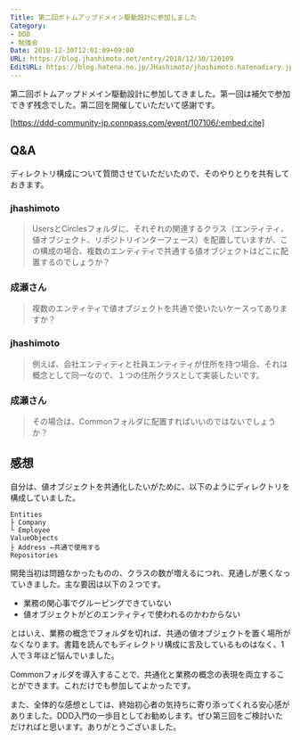 ```yaml
---
Title: 第二回ボトムアップドメイン駆動設計に参加しました
Category:
- DDD
- 勉強会
Date: 2018-12-30T12:01:09+09:00
URL: https://blog.jhashimoto.net/entry/2018/12/30/120109
EditURL: https://blog.hatena.ne.jp/JHashimoto/jhashimoto.hatenadiary.jp/atom/entry/10257846132691921564
---
```


第二回ボトムアップドメイン駆動設計に参加してきました。第一回は補欠で参加できず残念でした。第二回を開催していただいて感謝です。

[https://ddd-community-jp.connpass.com/event/107106/:embed:cite]

<!-- more -->

## Q&A

ディレクトリ構成について質問させていただいたので、そのやりとりを共有しておきます。

### jhashimoto

> UsersとCirclesフォルダに、それぞれの関連するクラス（エンティティ、値オブジェクト、リポジトリインターフェース）を配置していますが、この構成の場合、複数のエンティティで共通する値オブジェクトはどこに配置するのでしょうか？

### 成瀬さん

> 複数のエンティティで値オブジェクトを共通で使いたいケースってありますか？

### jhashimoto
> 例えば、会社エンティティと社員エンティティが住所を持つ場合、それは概念として同一なので、１つの住所クラスとして実装したいです。

### 成瀬さん

> その場合は、Commonフォルダに配置すればいいのではないでしょうか？

## 感想

自分は、値オブジェクトを共通化したいがために、以下のようにディレクトリを構成していました。

```
Entities
├ Company
└ Employee
ValueObjects
├ Address ←共通で使用する
Repositories
```

開発当初は問題なかったものの、クラスの数が増えるにつれ、見通しが悪くなっていきました。主な要因は以下の２つです。

* 業務の関心事でグルーピングできていない
* 値オブジェクトがどのエンティティで使われるのかわからない

とはいえ、業務の概念でフォルダを切れば、共通の値オブジェクトを置く場所がなくなります。書籍を読んでもディレクトリ構成に言及しているものはなく、1人で３年ほど悩んでいました。

Commonフォルダを導入することで、共通化と業務の概念の表現を両立することができます。これだけでも参加してよかったです。

また、全体的な感想としては、終始初心者の気持ちに寄り添ってくれる安心感がありました。DDD入門の一歩目としてお勧めします。ぜひ第三回をご検討いただければと思います。ありがとうございました。
